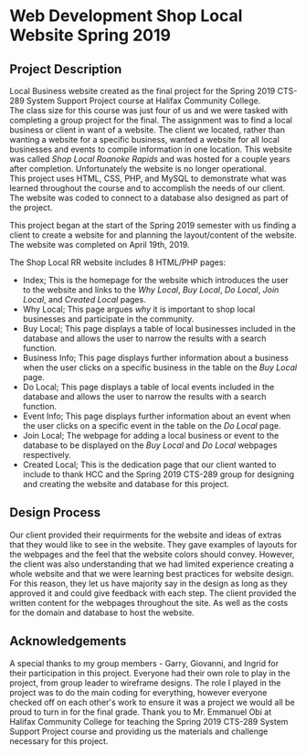 # Web Development Shop Local Website Spring 2019

## Project Description
Local Business website created as the final project for the Spring 2019 CTS-289 System Support Project course at Halifax Community College.  
The class size for this course was just four of us and we were tasked with completing a group project for the final. The assignment was to find a local business or client in want of a website. The client we located, rather than wanting a website for a specific business, wanted a website for all local businesses and events to compile information in one location. This website was called *Shop Local Roanoke Rapids* and was hosted for a couple years after completion. Unfortunately the website is no longer operational.  
This project uses HTML, CSS, PHP, and MySQL to demonstrate what was learned throughout the course and to accomplish the needs of our client. The website was coded to connect to a database also designed as part of the project.

This project began at the start of the Spring 2019 semester with us finding a client to create a website for and planning the layout/content of the website.  
The website was completed on April 19th, 2019.

The Shop Local RR website includes 8 HTML/PHP pages:
- Index; This is the homepage for the website which introduces the user to the website and links to the *Why Local*, *Buy Local*, *Do Local*, *Join Local*, and *Created Local* pages.
- Why Local; This page argues *why* it is important to shop local businesses and participate in the community. 
- Buy Local; This page displays a table of local businesses included in the database and allows the user to narrow the results with a search function.
- Business Info; This page displays further information about a business when the user clicks on a specific business in the table on the *Buy Local* page.
- Do Local; This page displays a table of local events included in the database and allows the user to narrow the results with a search function.
- Event Info; This page displays further information about an event when the user clicks on a specific event in the table on the *Do Local* page.
- Join Local; The webpage for adding a local business or event to the database to be displayed on the *Buy Local* and *Do Local* webpages respectively.  
- Created Local; This is the dedication page that our client wanted to include to thank HCC and the Spring 2019 CTS-289 group for designing and creating the website and database for this project.

## Design Process
Our client provided their requirments for the website and ideas of extras that they would like to see in the website. They gave examples of layouts for the webpages and the feel that the website colors should convey. However, the client was also understanding that we had limited experience creating a whole website and that we were learning best practices for website design. For this reason, they let us have majority say in the design as long as they approved it and could give feedback with each step.
The client provided the written content for the webpages throughout the site. As well as the costs for the domain and database to host the website.

## Acknowledgements
A special thanks to my group members - Garry, Giovanni, and Ingrid for their participation in this project. Everyone had their own role to play in the project, from group leader to wireframe designs. The role I played in the project was to do the main coding for everything, however everyone checked off on each other's work to ensure it was a project we would all be proud to turn in for the final grade.
Thank you to Mr. Emmanuel Obi at Halifax Community College for teaching the Spring 2019 CTS-289 System Support Project course and providing us the materials and challenge necessary for this project.
